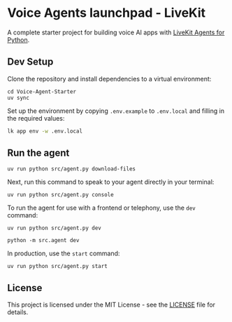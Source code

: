 # Voice Agents launchpad - LiveKit

A complete starter project for building voice AI apps with [LiveKit Agents for Python](https://github.com/livekit/agents).

## Dev Setup

Clone the repository and install dependencies to a virtual environment:

```console
cd Voice-Agent-Starter
uv sync
```

Set up the environment by copying `.env.example` to `.env.local` and filling in the required values:

```bash
lk app env -w .env.local
```

## Run the agent

```console
uv run python src/agent.py download-files
```

Next, run this command to speak to your agent directly in your terminal:

```console
uv run python src/agent.py console
```

To run the agent for use with a frontend or telephony, use the `dev` command:

```console
uv run python src/agent.py dev
```

```console
python -m src.agent dev
```

In production, use the `start` command:

```console
uv run python src/agent.py start
```

## License

This project is licensed under the MIT License - see the [LICENSE](LICENSE) file for details.
